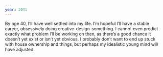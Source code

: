 ```yaml
---
year: 2041
---
```


By age 40, I’ll have well settled into my life. I’m hopeful I’ll have a stable career, obsessively doing creative-design-something. I cannot even predict exactly what problem I’ll be working on then, as there’s a good chance it doesn’t yet exist or isn’t yet obvious. I probably don’t want to end up stuck with house ownership and things, but perhaps my idealistic young mind will have adjusted.
